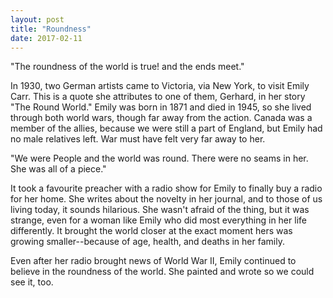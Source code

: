 ```yaml
---
layout: post
title: "Roundness"
date: 2017-02-11
---
```


"The roundness of the world is true! and the ends meet."

In 1930, two German artists came to Victoria, via New York, to visit Emily Carr. This is a quote she attributes to one of them, Gerhard, in her story "The Round World." Emily was born in 1871 and died in 1945, so she lived through both world wars, though far away from the action. Canada was a member of the allies, because we were still a part of England, but Emily had no male relatives left. War must have felt very far away to her.

"We were People and the world was round. There were no seams in her. She was all of a piece."

It took a favourite preacher with a radio show for Emily to finally buy a radio for her home. She writes about the novelty in her journal, and to those of us living today, it sounds hilarious. She wasn't afraid of the thing, but it was strange, even for a woman like Emily who did most everything in her life differently. It brought the world closer at the exact moment hers was growing smaller--because of age, health, and deaths in her family.

Even after her radio brought news of World War II, Emily continued to believe in the roundness of the world. She painted and wrote so we could see it, too.

